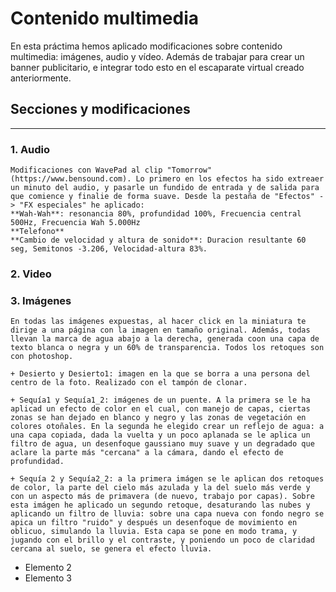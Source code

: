 # Contenido multimedia

En esta práctima hemos aplicado modificaciones sobre contenido multimedia: imágenes, audio y vídeo. Además de trabajar para crear un banner publicitario, e integrar todo esto en el escaparate virtual creado anteriormente.


## Secciones y modificaciones
--------------------

### 1. Audio
	Modificaciones con WavePad al clip "Tomorrow" (https://www.bensound.com). Lo primero en los efectos ha sido extreaer un minuto del audio, y pasarle un fundido de entrada y de salida para que comience y finalie de forma suave. Desde la pestaña de "Efectos" -> "FX especiales" he aplicado:
	**Wah-Wah**: resonancia 80%, profundidad 100%, Frecuencia central 500Hz, Frecuencia Wah 5.000Hz
	**Telefono**
	**Cambio de velocidad y altura de sonido**: Duracion resultante 60 seg, Semitonos -3.206, Velocidad-altura 83%.

### 2. Video

### 3. Imágenes

	En todas las imágenes expuestas, al hacer click en la miniatura te dirige a una página con la imagen en tamaño original. Además, todas llevan la marca de agua abajo a la derecha, generada coon una capa de texto blanca o negra y un 60% de transparencia. Todos los retoques son con photoshop.

	+ Desierto y Desierto1: imagen en la que se borra a una persona del centro de la foto. Realizado con el tampón de clonar.

	+ Sequía1 y Sequía1_2: imágenes de un puente. A la primera se le ha aplicad un efecto de color en el cual, con manejo de capas, ciertas zonas se han dejado en blanco y negro y las zonas de vegetación en colores otoñales. En la segunda he elegido crear un reflejo de agua: a una capa copiada, dada la vuelta y un poco aplanada se le aplica un filtro de agua, un desenfoque gaussiano muy suave y un degradado que aclare la parte más "cercana" a la cámara, dando el efecto de profundidad.

	+ Sequía 2 y Sequía2_2: a la primera imágen se le aplican dos retoques de color, la parte del cielo más azulada y la del suelo más verde y con un aspecto más de primavera (de nuevo, trabajo por capas). Sobre esta imágen he aplicado un segundo retoque, desaturando las nubes y aplicando un filtro de lluvia: sobre una capa nueva con fondo negro se apica un filtro "ruido" y después un desenfoque de movimiento en oblicuo, simulando la lluvia. Esta capa se pone en modo trama, y jugando con el brillo y el contraste, y poniendo un poco de claridad cercana al suelo, se genera el efecto lluvia.

+ Elemento 2
+ Elemento 3
